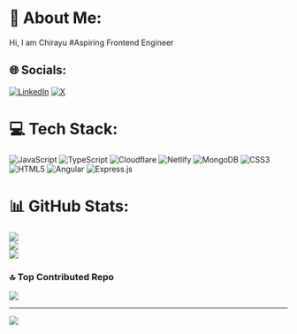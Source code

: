 # 💫 About Me:
Hi, I am Chirayu
#Aspiring Frontend Engineer


## 🌐 Socials:
[![LinkedIn](https://img.shields.io/badge/LinkedIn-%230077B5.svg?logo=linkedin&logoColor=white)](https://linkedin.com/in/https://www.linkedin.com/in/chirayu-p-33482a203/) [![X](https://img.shields.io/badge/X-black.svg?logo=X&logoColor=white)](https://x.com/_chirayup) 

# 💻 Tech Stack:
![JavaScript](https://img.shields.io/badge/javascript-%23323330.svg?style=for-the-badge&logo=javascript&logoColor=%23F7DF1E) ![TypeScript](https://img.shields.io/badge/typescript-%23007ACC.svg?style=for-the-badge&logo=typescript&logoColor=white) ![Cloudflare](https://img.shields.io/badge/Cloudflare-F38020?style=for-the-badge&logo=Cloudflare&logoColor=white) ![Netlify](https://img.shields.io/badge/netlify-%23000000.svg?style=for-the-badge&logo=netlify&logoColor=#00C7B7) ![MongoDB](https://img.shields.io/badge/MongoDB-%234ea94b.svg?style=for-the-badge&logo=mongodb&logoColor=white)  ![CSS3](https://img.shields.io/badge/css3-%231572B6.svg?style=for-the-badge&logo=css3&logoColor=white) ![HTML5](https://img.shields.io/badge/html5-%23E34F26.svg?style=for-the-badge&logo=html5&logoColor=white) ![Angular](https://img.shields.io/badge/angular-%23DD0031.svg?style=for-the-badge&logo=angular&logoColor=white) ![Express.js](https://img.shields.io/badge/express.js-%23404d59.svg?style=for-the-badge&logo=express&logoColor=%2361DAFB)
# 📊 GitHub Stats:
![](https://github-readme-stats.vercel.app/api?username=chirayu16&theme=dark&hide_border=false&include_all_commits=false&count_private=false)<br/>
![](https://github-readme-streak-stats.herokuapp.com/?user=chirayu16&theme=dark&hide_border=false)<br/>
![](https://github-readme-stats.vercel.app/api/top-langs/?username=chirayu16&theme=dark&hide_border=false&include_all_commits=false&count_private=false&layout=compact)

### 🔝 Top Contributed Repo
![](https://github-contributor-stats.vercel.app/api?username=chirayu16&limit=5&theme=dark&combine_all_yearly_contributions=true)

---
[![](https://visitcount.itsvg.in/api?id=chirayu16&icon=0&color=0)](https://visitcount.itsvg.in)

<!-- Proudly created with GPRM ( https://gprm.itsvg.in ) -->
